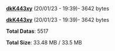 [**dkK443xy**](/data/dkK443xy.txt) (20/01/23 - 19:39)- 3642 bytes

[**dkK443xy**](/data/dkK443xy.txt) (20/01/23 - 19:39)- 3642 bytes

**Total Datas**: 5517

**Total Size**: 33.48 MB / 33.5 MB